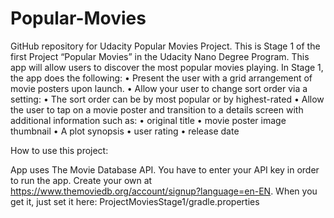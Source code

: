 # Popular-Movies
GitHub repository for Udacity Popular Movies Project.
This is Stage 1 of the first Project “Popular Movies” in the Udacity Nano Degree Program.
This app will allow users to discover the most popular movies playing. In Stage 1, the app does the following:
•	Present the user with a grid arrangement of movie posters upon launch.
•	Allow your user to change sort order via a setting:
•	The sort order can be by most popular or by highest-rated
•	Allow the user to tap on a movie poster and transition to a details screen with additional information such as:
•	original title
•	movie poster image thumbnail
•	A plot synopsis 
•	user rating 
•	release date

How to use this project:

App uses The Movie Database API. You have to enter your API key in order to run the app. Create your own at https://www.themoviedb.org/account/signup?language=en-EN. When you get it, just set it here: ProjectMoviesStage1/gradle.properties
